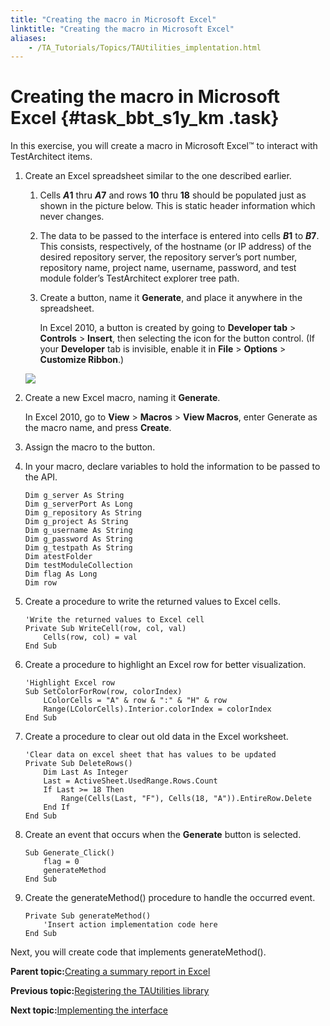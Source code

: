 ```yaml
--- 
title: "Creating the macro in Microsoft Excel"
linktitle: "Creating the macro in Microsoft Excel"
aliases: 
    - /TA_Tutorials/Topics/TAUtilities_implentation.html
---
```

# Creating the macro in Microsoft Excel {#task_bbt_s1y_km .task}

In this exercise, you will create a macro in Microsoft Excel™ to interact with TestArchitect items.

1.  Create an Excel spreadsheet similar to the one described earlier.

    1.  Cells **$A$1** thru **$A$7** and rows **10** thru **18** should be populated just as shown in the picture below. This is static header information which never changes.

    2.  The data to be passed to the interface is entered into cells **$B$1** to **$B$7**. This consists, respectively, of the hostname \(or IP address\) of the desired repository server, the repository server’s port number, repository name, project name, username, password, and test module folder’s TestArchitect explorer tree path.

    3.  Create a button, name it **Generate**, and place it anywhere in the spreadsheet.

        In Excel 2010, a button is created by going to **Developer tab** \> **Controls** \> **Insert**, then selecting the icon for the button control. \(If your **Developer** tab is invisible, enable it in **File** \> **Options** \> **Customize Ribbon**.\)

    ![](../Images/scenario_provide_basic_information.png)

2.  Create a new Excel macro, naming it **Generate**.

    In Excel 2010, go to **View** \> **Macros** \> **View Macros**, enter Generate as the macro name, and press **Create**.

3.  Assign the macro to the button.

4.  In your macro, declare variables to hold the information to be passed to the API.

    ```
    Dim g_server As String
    Dim g_serverPort As Long
    Dim g_repository As String
    Dim g_project As String
    Dim g_username As String
    Dim g_password As String
    Dim g_testpath As String
    Dim atestFolder
    Dim testModuleCollection
    Dim flag As Long
    Dim row
    ```

5.  Create a procedure to write the returned values to Excel cells.

    ```
    'Write the returned values to Excel cell
    Private Sub WriteCell(row, col, val)
        Cells(row, col) = val
    End Sub
    ```

6.  Create a procedure to highlight an Excel row for better visualization.

    ```
    'Highlight Excel row
    Sub SetColorForRow(row, colorIndex)
        LColorCells = "A" & row & ":" & "H" & row
        Range(LColorCells).Interior.colorIndex = colorIndex
    End Sub
    ```

7.  Create a procedure to clear out old data in the Excel worksheet.

    ```
    'Clear data on excel sheet that has values to be updated
    Private Sub DeleteRows()
        Dim Last As Integer
        Last = ActiveSheet.UsedRange.Rows.Count
        If Last >= 18 Then
            Range(Cells(Last, "F"), Cells(18, "A")).EntireRow.Delete
        End If
    End Sub
    ```

8.  Create an event that occurs when the **Generate** button is selected.

    ```
    Sub Generate_Click()
        flag = 0
        generateMethod
    End Sub
    ```

9.  Create the generateMethod\(\) procedure to handle the occurred event.

    ```
    Private Sub generateMethod()
        'Insert action implementation code here
    End Sub
    ```


Next, you will create code that implements generateMethod\(\).

**Parent topic:**[Creating a summary report in Excel](../../TA_Tutorials/Topics/TAUtilities_scenario.html)

**Previous topic:**[Registering the TAUtilities library](../../TA_Tutorials/Topics/TAUtilities_register_library.html)

**Next topic:**[Implementing the interface](../../TA_Tutorials/Topics/TAUtilities_implentation_1.html)

